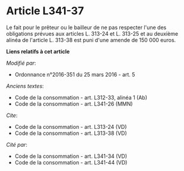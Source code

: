 # Article L341-37

Le fait pour le prêteur ou le bailleur de ne pas respecter l'une des obligations prévues aux articles L. 313-24 et L. 313-25
et au deuxième alinéa de l'article L. 313-38 est puni d'une amende de 150 000 euros.

**Liens relatifs à cet article**

_Modifié par_:

  - Ordonnance n°2016-351 du 25 mars 2016 - art. 5

_Anciens textes_:

  - Code de la consommation - art. L312-33, alinéa 1 (Ab)
  - Code de la consommation - art. L341-26 (MMN)

_Cite_:

  - Code de la consommation - art. L313-24 (VD)
  - Code de la consommation - art. L313-38 (VD)

_Cité par_:

  - Code de la consommation - art. L341-34 (VD)
  - Code de la consommation - art. L341-44 (VD)
